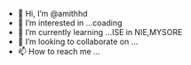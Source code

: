 - 👋 Hi, I’m @amithhd
- 👀 I’m interested in ...coading
- 🌱 I’m currently learning ...ISE in NIE,MYSORE
- 💞️ I’m looking to collaborate on ...
- 📫 How to reach me ...

<!---
amithhd/amithhd is a ✨ special ✨ repository because its `README.md` (this file) appears on your GitHub profile.
You can click the Preview link to take a look at your changes.
--->
